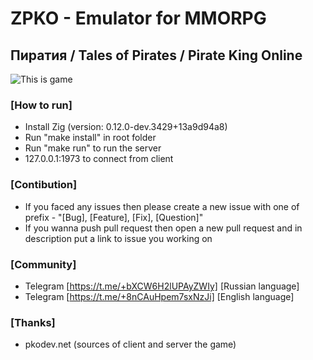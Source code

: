 # ZPKO - Emulator for MMORPG
## Пиратия / Tales of Pirates / Pirate King Online

![This is game](https://i.ibb.co/BjbdrBN/2567-01-19-23-43-56.jpg)

### [How to run]
- Install Zig (version: 0.12.0-dev.3429+13a9d94a8)
- Run "make install" in root folder
- Run "make run" to run the server
- 127.0.0.1:1973 to connect from client

### [Contibution]
- If you faced any issues then please create a new issue with one of prefix - "[Bug], [Feature], [Fix], [Question]"
- If you wanna push pull request then open a new pull request and in description put a link to issue you working on

### [Community]
- Telegram [https://t.me/+bXCW6H2lUPAyZWIy] [Russian language]
- Telegram [https://t.me/+8nCAuHpem7sxNzJi] [English language]

### [Thanks]
- pkodev.net (sources of client and server the game)